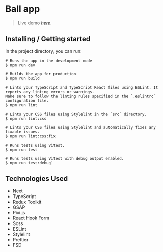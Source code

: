 # Ball app

> Live demo [_here_](https://metalknock-ball.vercel.app/).

## Installing / Getting started

In the project directory, you can run:

```
# Runs the app in the development mode
$ npm run dev

# Builds the app for production
$ npm run build

# Lints your TypeScript and TypeScript React files using ESLint. It reports any linting errors or warnings.
Make sure to follow the linting rules specified in the `.eslintrc` configuration file.
$ npm run lint

# Lints your CSS files using Stylelint in the `src` directory.
$ npm run lint:css

# Lints your CSS files using Stylelint and automatically fixes any fixable issues.
$ npm run lint:css:fix

# Runs tests using Vitest.
$ npm run test

# Runs tests using Vitest with debug output enabled.
$ npm run test:debug`
```

## Technologies Used

- Next
- TypeScript
- Redux Toolkit
- GSAP
- Pixi.js
- React Hook Form
- Scss
- ESLint
- Stylelint
- Prettier
- FSD

